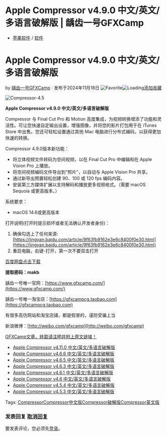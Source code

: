 # Apple Compressor v4.9.0 中文/英文/多语言破解版 | 龋齿一号GFXCamp

-   [苹果软件](https://www.gfxcamp.com/category/software/apple-soft/) / [软件](https://www.gfxcamp.com/category/software/)

# Apple Compressor v4.9.0 中文/英文/多语言破解版

by [龋齿一号GFXCamp](https://www.gfxcamp.com/author/gfxcamp/ "文章作者 龋齿一号GFXCamp") · 发布于2024年11月18日 ![Favorite](https://www.gfxcamp.com/wp-content/plugins/wp-favorite-posts/img/star.png "Favorite")![Loading](https://www.gfxcamp.com/wp-content/plugins/wp-favorite-posts/img/loading.gif "Loading")[添加收藏](?wpfpaction=add&postid=124599 "添加收藏")

![Compressor-4.5](https://www.gfxcamp.com/wp-content/uploads/2020/11/Compressor-4.5.jpg)

**Apple Compressor v4.9.0 中文/英文/多语言破解版**

Compressor 与 Final Cut Pro 和 Motion 高度集成，为视频转换增添了功能和灵活性。可让您快速自定输出设置，增强图像，并将您的影片打包用于在 iTunes Store 中出售。您还可轻松设置通过其他 Mac 电脑进行分布式编码，以获得更加快速的转换。

Compressor 4.9.0版本新功能：

-   将立体视频文件转码为空间视频，以在 Final Cut Pro 中编辑和在 Apple Vision Pro 上播放。
-   将空间视频编码文件导出到“照片”，以自动与 Apple Vision Pro 共享。
-   通过新导出预置轻松创建 90、100 或 120 fps 编码内容。
-   安装第三方媒体扩展以支持解码和播放更多视频格式。（需要 macOS Sequoia 或更高版本。）

系统要求：

-   macOS 14.6或更高版本

打开说明(打开时提示损坏或者无法确认开发者身份)：

1.  确保勾选上了任何来源:[https://jingyan.baidu.com/article/9f63fb9162e3e6c8400f0e30.html](https://jingyan.baidu.com/article/9f63fb9162e3e6c8400f0e30.html)
2.  重启电脑，右键-打开，第一次不要双击打开

[百度网盘点击下载](https://pan.baidu.com/s/15Gcb6vTrF-Ur4uO2ibPwhg?pwd=makb)

**提取密码：makb**

龋齿一号唯一官网：[https://www.gfxcamp.com/](https://www.gfxcamp.com/)

龋齿一号唯一淘宝店：[https://gfxcampcg.taobao.com](https://gfxcampcg.taobao.com)

有很多高仿网站和淘宝店铺，都是假冒的，谨防受骗上当

新浪微博：[http://weibo.com/gfxcamp](http://weibo.com/gfxcamp)

[GFXCamp文章，转载请注明并附上原文链接！](https://www.gfxcamp.com)

-   [![Apple Compressor v4.11.0 中文/英文/多语言破解版](data:image/gif;base64,R0lGODlhAQABAIAAAAAAAP///yH5BAEAAAAALAAAAAABAAEAAAIBRAA7)](https://www.gfxcamp.com/compressor-v411/)[Apple Compressor v4.11.0 中文/英文/多语言破解版](https://www.gfxcamp.com/compressor-v411/)
-   [![Apple Compressor v4.6.6 中文/英文/多语言破解版](data:image/gif;base64,R0lGODlhAQABAIAAAAAAAP///yH5BAEAAAAALAAAAAABAAEAAAIBRAA7)](https://www.gfxcamp.com/compressor-v4-6-6/)[Apple Compressor v4.6.6 中文/英文/多语言破解版](https://www.gfxcamp.com/compressor-v4-6-6/)
-   [![Apple Compressor v4.6.5 中文/英文/多语言破解版](data:image/gif;base64,R0lGODlhAQABAIAAAAAAAP///yH5BAEAAAAALAAAAAABAAEAAAIBRAA7)](https://www.gfxcamp.com/compressor-v465/)[Apple Compressor v4.6.5 中文/英文/多语言破解版](https://www.gfxcamp.com/compressor-v465/)
-   [![Apple Compressor v4.6.3 中文/英文/多语言破解版](data:image/gif;base64,R0lGODlhAQABAIAAAAAAAP///yH5BAEAAAAALAAAAAABAAEAAAIBRAA7)](https://www.gfxcamp.com/compressor-v463/)[Apple Compressor v4.6.3 中文/英文/多语言破解版](https://www.gfxcamp.com/compressor-v463/)
-   [![Apple Compressor v4.6.1 中文/英文/多语言破解版](data:image/gif;base64,R0lGODlhAQABAIAAAAAAAP///yH5BAEAAAAALAAAAAABAAEAAAIBRAA7)](https://www.gfxcamp.com/compressor-v461/)[Apple Compressor v4.6.1 中文/英文/多语言破解版](https://www.gfxcamp.com/compressor-v461/)
-   [![Apple Compressor v4.6 中文/英文/多语言破解版](data:image/gif;base64,R0lGODlhAQABAIAAAAAAAP///yH5BAEAAAAALAAAAAABAAEAAAIBRAA7)](https://www.gfxcamp.com/compressor-v46/)[Apple Compressor v4.6 中文/英文/多语言破解版](https://www.gfxcamp.com/compressor-v46/)
-   [![Apple Compressor v4.5.4 中文/英文/多语言破解版](data:image/gif;base64,R0lGODlhAQABAIAAAAAAAP///yH5BAEAAAAALAAAAAABAAEAAAIBRAA7)](https://www.gfxcamp.com/compressor-v454/)[Apple Compressor v4.5.4 中文/英文/多语言破解版](https://www.gfxcamp.com/compressor-v454/)
-   [![Apple Compressor v4.5.3 中文/英文/多语言破解版](data:image/gif;base64,R0lGODlhAQABAIAAAAAAAP///yH5BAEAAAAALAAAAAABAAEAAAIBRAA7)](https://www.gfxcamp.com/compressor-v453/)[Apple Compressor v4.5.3 中文/英文/多语言破解版](https://www.gfxcamp.com/compressor-v453/)

[](javascript:void\(0\); "微博")[](javascript:void\(0\); "微信")[](javascript:void\(0\); "QQ")[](javascript:void\(0\); "QQ空间")

Tags: [Compressor](https://www.gfxcamp.com/tag/compressor/)[Compressor中文版](https://www.gfxcamp.com/tag/compressor%e4%b8%ad%e6%96%87%e7%89%88/)[Compressor破解版](https://www.gfxcamp.com/tag/compressor%e7%a0%b4%e8%a7%a3%e7%89%88/)[Compressor英文版](https://www.gfxcamp.com/tag/compressor%e8%8b%b1%e6%96%87%e7%89%88/)

### 发表回复 [取消回复](/compressor-v490/#respond)

要发表评论，您必须先[登录](https://www.gfxcamp.com/wp-login.php?redirect_to=https%3A%2F%2Fwww.gfxcamp.com%2Fcompressor-v490%2F)。